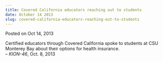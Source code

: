 ```yaml
---
title: Covered California educators reaching out to students
date: October 14 2013
slug: covered-california-educators-reaching-out-to-students
---
```





<span class="date">Posted on Oct 14, 2013    </span>
<p>Certified educators through Covered California spoke to students
at CSU Monterey Bay about their options for health insurance.<br>
&#x2013; <em>KION-46</em>, Oct. 8, 2013</br></p>






